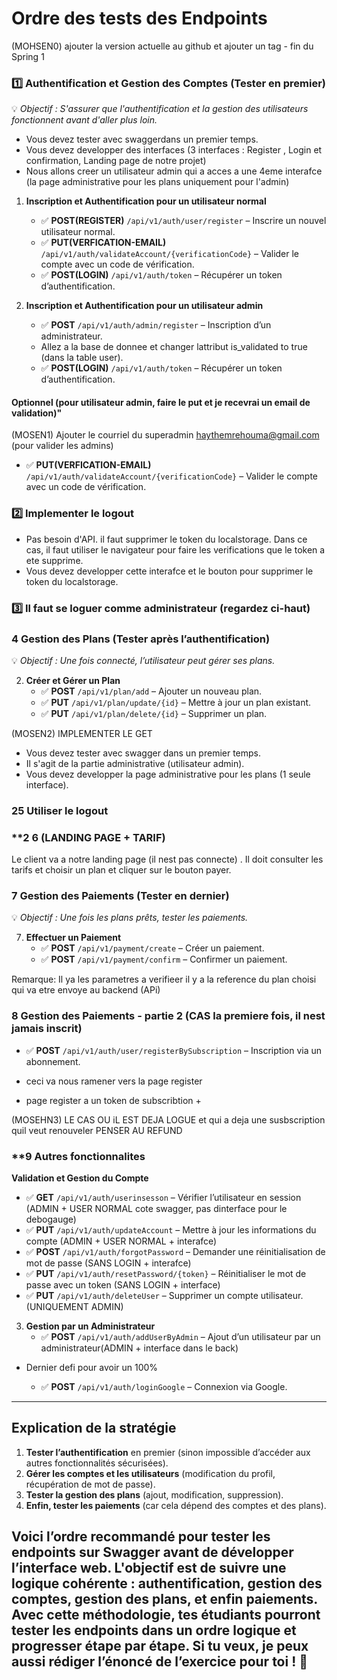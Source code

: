 # **Ordre des tests des Endpoints**


(MOHSEN0) ajouter la version actuelle au github et ajouter un tag - fin du Spring 1

### **1️⃣ Authentification et Gestion des Comptes (Tester en premier)**
💡 *Objectif : S'assurer que l'authentification et la gestion des utilisateurs fonctionnent avant d'aller plus loin.*


- Vous devez tester avec swaggerdans un premier temps.
- Vous devez developper des interfaces (3 interfaces : Register , Login et confirmation, Landing page de notre projet)
- Nous allons creer un utilisateur admin qui a acces a une 4eme interafce (la page administrative pour les plans uniquement pour l'admin)

1. **Inscription et Authentification pour un utilisateur normal**
   - ✅ **POST(REGISTER)** `/api/v1/auth/user/register` – Inscrire un nouvel utilisateur normal.
   - ✅ **PUT(VERFICATION-EMAIL)** `/api/v1/auth/validateAccount/{verificationCode}` – Valider le compte avec un code de vérification.
   - ✅ **POST(LOGIN)** `/api/v1/auth/token` – Récupérer un token d’authentification.


2. **Inscription et Authentification pour un utilisateur admin**
   - ✅ **POST** `/api/v1/auth/admin/register` – Inscription d’un administrateur.
   - Allez a la base de donnee et changer lattribut is_validated to true (dans la table user).
   - ✅ **POST(LOGIN)** `/api/v1/auth/token` – Récupérer un token d’authentification.



#### Optionnel (pour utilisateur admin, faire le put et je recevrai un email de validation)"
(MOSEN1) Ajouter le courriel du superadmin haythemrehouma@gmail.com (pour valider les admins)
   - ✅ **PUT(VERFICATION-EMAIL)** `/api/v1/auth/validateAccount/{verificationCode}` – Valider le compte avec un code de vérification.


### **2️⃣ Implementer le logout**

- Pas besoin d'API. il faut supprimer le token du localstorage. Dans ce cas, il faut utiliser le navigateur pour faire les verifications que le token a ete supprime.
- Vous devez developper cette interafce et le bouton pour supprimer le token du localstorage.


### **3️⃣ Il faut se loguer comme administrateur (regardez ci-haut)**

### **4  Gestion des Plans (Tester après l’authentification)**
💡 *Objectif : Une fois connecté, l’utilisateur peut gérer ses plans.*

2. **Créer et Gérer un Plan**
   - ✅ **POST** `/api/v1/plan/add` – Ajouter un nouveau plan.
   - ✅ **PUT** `/api/v1/plan/update/{id}` – Mettre à jour un plan existant.
   - ✅ **PUT** `/api/v1/plan/delete/{id}` – Supprimer un plan.

(MOSEN2) IMPLEMENTER LE GET
- Vous devez tester avec swagger dans un premier temps.
- Il s'agit de la partie administrative (utilisateur admin).
- Vous devez developper la page administrative pour les plans (1 seule interface).



### **2️5 Utiliser le logout**


### **2️ 6 (LANDING PAGE + TARIF)

Le client va a notre landing page (il nest pas connecte) . Il doit consulter les tarifs et choisir un plan et cliquer sur le bouton payer.


### **7 Gestion des Paiements (Tester en dernier)**
💡 *Objectif : Une fois les plans prêts, tester les paiements.*

7. **Effectuer un Paiement**
   - ✅ **POST** `/api/v1/payment/create` – Créer un paiement.
   - ✅ **POST** `/api/v1/payment/confirm` – Confirmer un paiement.

Remarque: Il ya les parametres a verifieer
il y a la reference du plan choisi qui va etre envoye  au backend (APi)


### **8 Gestion des Paiements - partie 2** (CAS la premiere fois, il nest jamais inscrit)
   - ✅ **POST** `/api/v1/auth/user/registerBySubscription` – Inscription via un abonnement.

- ceci va nous ramener vers la page register 
- page register a un token de subscribtion + 

(MOSEHN3) LE CAS OU iL EST DEJA LOGUE et qui a deja une susbscription quil veut renouveler
PENSER AU REFUND


### **9 Autres fonctionnalites


 **Validation et Gestion du Compte**
   
   - ✅ **GET** `/api/v1/auth/userinsesson` – Vérifier l’utilisateur en session (ADMIN  + USER NORMAL cote swagger, pas dinterface pour le debogauge)
   - ✅ **PUT** `/api/v1/auth/updateAccount` – Mettre à jour les informations du compte (ADMIN  + USER NORMAL + interafce)
   - ✅ **POST** `/api/v1/auth/forgotPassword` – Demander une réinitialisation de mot de passe (SANS LOGIN + interafce)
   - ✅ **PUT** `/api/v1/auth/resetPassword/{token}` – Réinitialiser le mot de passe avec un token (SANS LOGIN + interface)
   - ✅ **PUT** `/api/v1/auth/deleteUser` – Supprimer un compte utilisateur. (UNIQUEMENT ADMIN)

3. **Gestion par un Administrateur**
   - ✅ **POST** `/api/v1/auth/addUserByAdmin` – Ajout d’un utilisateur par un administrateur(ADMIN  + interface dans le back)


- Dernier defi pour avoir un 100%

  - ✅ **POST** `/api/v1/auth/loginGoogle` – Connexion via Google.






---

## **Explication de la stratégie**
1. **Tester l’authentification** en premier (sinon impossible d’accéder aux autres fonctionnalités sécurisées).
2. **Gérer les comptes et les utilisateurs** (modification du profil, récupération de mot de passe).
3. **Tester la gestion des plans** (ajout, modification, suppression).
4. **Enfin, tester les paiements** (car cela dépend des comptes et des plans).





















Voici l’ordre recommandé pour tester les endpoints sur **Swagger** avant de développer l’interface web. L'objectif est de suivre une logique cohérente : **authentification**, **gestion des comptes**, **gestion des plans**, et enfin **paiements**.
Avec cette méthodologie, tes étudiants pourront tester les endpoints dans un ordre logique et progresser étape par étape. **Si tu veux, je peux aussi rédiger l’énoncé de l’exercice pour toi !** 🚀
---
